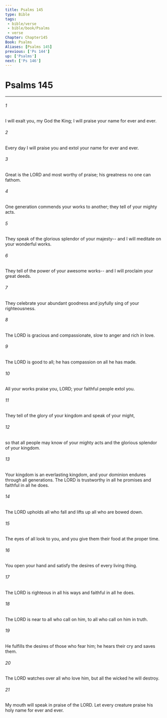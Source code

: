 ```yaml
---
title: Psalms 145
type: Bible
tags:
 - bible/verse
 - bible/book/Psalms
 - verse
Chapter: Chapter145
Book: Psalms
Aliases: [Psalms 145]
previous: ['Ps 144']
up: ['Psalms']
next: ['Ps 146']
---
```

# Psalms 145

***


###### 1 
I will exalt you, my God the King; I will praise your name for ever and ever. 

###### 2 
Every day I will praise you and extol your name for ever and ever. 

###### 3 
Great is the LORD and most worthy of praise; his greatness no one can fathom. 

###### 4 
One generation commends your works to another; they tell of your mighty acts. 

###### 5 
They speak of the glorious splendor of your majesty-- and I will meditate on your wonderful works. 

###### 6 
They tell of the power of your awesome works-- and I will proclaim your great deeds. 

###### 7 
They celebrate your abundant goodness and joyfully sing of your righteousness. 

###### 8 
The LORD is gracious and compassionate, slow to anger and rich in love. 

###### 9 
The LORD is good to all; he has compassion on all he has made. 

###### 10 
All your works praise you, LORD; your faithful people extol you. 

###### 11 
They tell of the glory of your kingdom and speak of your might, 

###### 12 
so that all people may know of your mighty acts and the glorious splendor of your kingdom. 

###### 13 
Your kingdom is an everlasting kingdom, and your dominion endures through all generations. The LORD is trustworthy in all he promises and faithful in all he does. 

###### 14 
The LORD upholds all who fall and lifts up all who are bowed down. 

###### 15 
The eyes of all look to you, and you give them their food at the proper time. 

###### 16 
You open your hand and satisfy the desires of every living thing. 

###### 17 
The LORD is righteous in all his ways and faithful in all he does. 

###### 18 
The LORD is near to all who call on him, to all who call on him in truth. 

###### 19 
He fulfills the desires of those who fear him; he hears their cry and saves them. 

###### 20 
The LORD watches over all who love him, but all the wicked he will destroy. 

###### 21 
My mouth will speak in praise of the LORD. Let every creature praise his holy name for ever and ever. 
